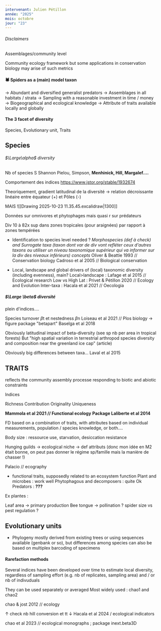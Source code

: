 ```yaml
---
intervenant: Julien Pétillon
année: "2025"
mois: octobre
jour: "23"
---
```

###### Disclaimers

Assemblages/community level

Community ecology framework but some applications in conservation biology may arise of such metrics

#### 🕷 Spiders as a (main) model taxon 

→ Abundant and diversified generalist predators
→ Assemblages in all habitats / strata
→ Sampling with a reasonable investment in time / money
→ Biogeographical and ecological knowledge → Attribute of traits available locally and globally

#### The 3 facet of diversity

Species, Evolutionary unit, Traits

## Species
###### $\Large\alpha$ diversity

Nb of species S
Shannon
Pielou, Simpson, **Menhinick, Hill, Margalef....**


Comportement des indices
https://www.jstor.org/stable/1932674


Theoriquement, gradient latitudinal de la diversité → relation décroissante linéaire entre équateur (+) et Pôles (-)

MAIS
![[Drawing 2025-10-23 11.35.45.excalidraw|1300]]


Données sur omnivores et phytophages mais quasi r sur prédateurs

Div 10 à 82x sup dans zones tropicales (pour araignées) par rapport à zones tempérées



- Identification to species level needed ? *Morphospecies (def à check) and Surrogate taxa (taxon dont var de div vont refléter ceux d'autres taxons ou utiliser un niveau taxonomique supérieur qui va informer sur la div des niveaux inférieurs) concepts*
Oliver & Beattie 1993 // Conservation biology
Cadroso et al 2005 // Biological conservation

- Local, landscape and global drivers of (local) taxonomic diversity (including evenness), main?
Local>landscape : Lafage et al 2015 // Ecological research
Low vs High Lat : Privet & Pétillon 2020 // Ecology and Evolution
Inter-taxa : Hacala et al 2021 // Oecologia

##### $\Large \beta$ diversité

plein d'indices....


Species turnover $\beta$t et nestedness $\beta$n
Loiseau et al 2021 // Plos biology → figure
package "betapart" Baselga et al 2018


Obviously latitudinal impact of beta-diversity (see sp nb per area in tropical forests)
But "high spatial variation in terrestrial arthropod species diversity and composition near the greenland ice cap" (article)

Obviously big differences between taxa...
Laval et al 2015


## TRAITS
reflects the community assembly processe responding to biotic and abiotic constraints

Indices

Richness
Contribution Originality Uniqueness

**Mammola et al 2021 // Functional ecology**
**Package Laliberte et al 2014**


FD based on a combination of traits, with attributes based on individual measurements, population / species knowledge, or both....

Body size : ressource use, starvation, desiccation resistance

Hunging guilds → ecological niche → def attributs (donc mon idée en M2 était bonne, on peut pas donner le régime sp/famille mais la manière de chasser !)


Palacio // ecography



- functional traits, supposedly related to an ecosystem function
Plant and microbes : work well
Phytophagous and decomposers : quite Ok
Predators : **???**

Ex plantes : 

Leaf area → primary production
Bee tongue → pollination ? 
spider size vs pest regulation ?




## Evolutionary units

- Phylogeny mostly derived from existing trees or using sequences available (genbank or so), but differences among species can also be based on multiplex barcoding of specimens 


#### Rarefaction methods

Several indices have been developed over time to estimate local diversity, regardless of sampling effort (e.g. nb of replicates, sampling area) and / or nb of indivuduals

They can be used separately or averaged
Most widely used : chao1 and chao2


chao & jost  2012 // ecology

↑
check nb hill conversion et tt
↓
Hacala et al 2024 / ecological indicators


chao et al 2023 // ecological monographs ; package inext.beta3D



